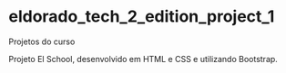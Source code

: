 # eldorado_tech_2_edition_project_1
Projetos do curso

Projeto El School, desenvolvido em HTML e CSS e utilizando Bootstrap.
